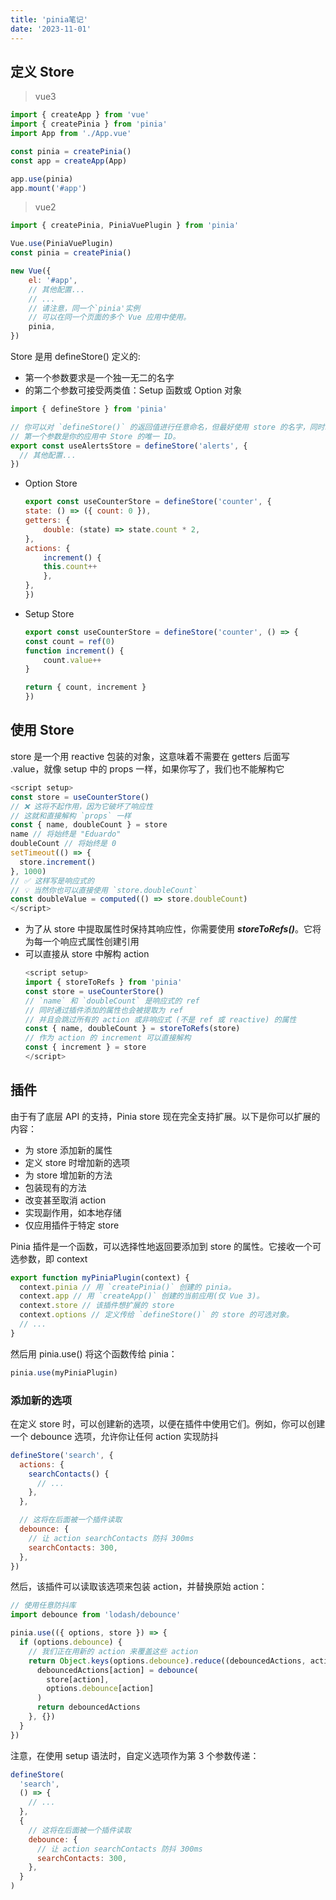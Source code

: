 ```yaml
---
title: 'pinia笔记'
date: '2023-11-01'
---
```



## 定义 Store
>vue3

```js
import { createApp } from 'vue'
import { createPinia } from 'pinia'
import App from './App.vue'

const pinia = createPinia()
const app = createApp(App)

app.use(pinia)
app.mount('#app')
```
>vue2

```js
import { createPinia, PiniaVuePlugin } from 'pinia'

Vue.use(PiniaVuePlugin)
const pinia = createPinia()

new Vue({
    el: '#app',
    // 其他配置...
    // ...
    // 请注意，同一个`pinia'实例
    // 可以在同一个页面的多个 Vue 应用中使用。 
    pinia,
})
```
Store 是用 defineStore() 定义的:
- 第一个参数要求是一个独一无二的名字
- 的第二个参数可接受两类值：Setup 函数或 Option 对象


```js
import { defineStore } from 'pinia'

// 你可以对 `defineStore()` 的返回值进行任意命名，但最好使用 store 的名字，同时以 `use` 开头且以 `Store` 结尾。(比如 `useUserStore`，`useCartStore`，`useProductStore`)
// 第一个参数是你的应用中 Store 的唯一 ID。
export const useAlertsStore = defineStore('alerts', {
  // 其他配置...
})
```

- Option Store
    ```js
    export const useCounterStore = defineStore('counter', {
    state: () => ({ count: 0 }),
    getters: {
        double: (state) => state.count * 2,
    },
    actions: {
        increment() {
        this.count++
        },
    },
    })
    ```

- Setup Store
    ```js
    export const useCounterStore = defineStore('counter', () => {
    const count = ref(0)
    function increment() {
        count.value++
    }

    return { count, increment }
    })
    ```

## 使用 Store
store 是一个用 reactive 包装的对象，这意味着不需要在 getters 后面写 .value，就像 setup 中的 props 一样，如果你写了，我们也不能解构它
```js
<script setup>
const store = useCounterStore()
// ❌ 这将不起作用，因为它破坏了响应性
// 这就和直接解构 `props` 一样
const { name, doubleCount } = store 
name // 将始终是 "Eduardo" 
doubleCount // 将始终是 0 
setTimeout(() => {
  store.increment()
}, 1000)
// ✅ 这样写是响应式的
// 💡 当然你也可以直接使用 `store.doubleCount`
const doubleValue = computed(() => store.doubleCount)
</script>
```
- 为了从 store 中提取属性时保持其响应性，你需要使用 ***storeToRefs()***。它将为每一个响应式属性创建引用
- 可以直接从 store 中解构 action
    ```js
    <script setup>
    import { storeToRefs } from 'pinia'
    const store = useCounterStore()
    // `name` 和 `doubleCount` 是响应式的 ref
    // 同时通过插件添加的属性也会被提取为 ref
    // 并且会跳过所有的 action 或非响应式 (不是 ref 或 reactive) 的属性
    const { name, doubleCount } = storeToRefs(store)
    // 作为 action 的 increment 可以直接解构
    const { increment } = store
    </script>
    ```

## 插件
由于有了底层 API 的支持，Pinia store 现在完全支持扩展。以下是你可以扩展的内容：
- 为 store 添加新的属性
- 定义 store 时增加新的选项
- 为 store 增加新的方法
- 包装现有的方法
- 改变甚至取消 action
- 实现副作用，如本地存储
- 仅应用插件于特定 store

Pinia 插件是一个函数，可以选择性地返回要添加到 store 的属性。它接收一个可选参数，即 context
```js
export function myPiniaPlugin(context) {
  context.pinia // 用 `createPinia()` 创建的 pinia。 
  context.app // 用 `createApp()` 创建的当前应用(仅 Vue 3)。
  context.store // 该插件想扩展的 store
  context.options // 定义传给 `defineStore()` 的 store 的可选对象。
  // ...
}
```
然后用 pinia.use() 将这个函数传给 pinia：
```js
pinia.use(myPiniaPlugin)
```

### 添加新的选项

在定义 store 时，可以创建新的选项，以便在插件中使用它们。例如，你可以创建一个 debounce 选项，允许你让任何 action 实现防抖
```js
defineStore('search', {
  actions: {
    searchContacts() {
      // ...
    },
  },

  // 这将在后面被一个插件读取
  debounce: {
    // 让 action searchContacts 防抖 300ms
    searchContacts: 300,
  },
})
```
然后，该插件可以读取该选项来包装 action，并替换原始 action：
```js
// 使用任意防抖库
import debounce from 'lodash/debounce'

pinia.use(({ options, store }) => {
  if (options.debounce) {
    // 我们正在用新的 action 来覆盖这些 action
    return Object.keys(options.debounce).reduce((debouncedActions, action) => {
      debouncedActions[action] = debounce(
        store[action],
        options.debounce[action]
      )
      return debouncedActions
    }, {})
  }
})
```
注意，在使用 setup 语法时，自定义选项作为第 3 个参数传递：
```js
defineStore(
  'search',
  () => {
    // ...
  },
  {
    // 这将在后面被一个插件读取
    debounce: {
      // 让 action searchContacts 防抖 300ms
      searchContacts: 300,
    },
  }
)
```
